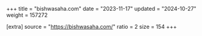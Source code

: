 +++
title = "bishwasaha.com"
date = "2023-11-17"
updated = "2024-10-27"
weight = 157272

[extra]
source = "https://bishwasaha.com/"
ratio = 2
size = 154
+++
